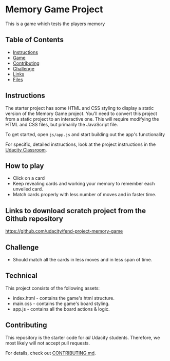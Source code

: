 # Memory Game Project

This is a game which tests the players memory

## Table of Contents

-   [Instructions](#instructions)
-   [Game](<#How to play>)
-   [Contributing](#contributing)
-   [Challenge](#Challenge)
-   [Links](<#Links to download scratch project from the Github repository>)
-   [Files](#Technical)

## Instructions

The starter project has some HTML and CSS styling to display a static version of the Memory Game project. You'll need to convert this project from a static project to an interactive one. This will require modifying the HTML and CSS files, but primarily the JavaScript file.

To get started, open `js/app.js` and start building out the app's functionality

For specific, detailed instructions, look at the project instructions in the [Udacity Classroom](https://classroom.udacity.com/me).

## How to play

-   Click on a card
-   Keep revealing cards and working your memory to remember each unveiled card.
-   Match cards properly with less number of moves and in faster time.

## Links to download scratch project from the Github repository

<https://github.com/udacity/fend-project-memory-game>

## Challenge

-   Should match all the cards in less moves and in less span of time.

## Technical

This project consists of the following assets:

-   index.html - contains the game's html structure.
-   main.css - contains the game's board styling.
-   app.js - contains all the board actions & logic.

## Contributing

This repository is the starter code for _all_ Udacity students. Therefore, we most likely will not accept pull requests.

For details, check out [CONTRIBUTING.md](CONTRIBUTING.md).
